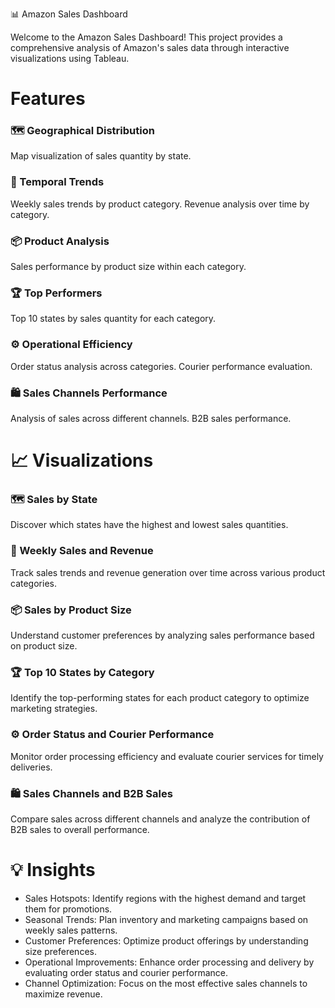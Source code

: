 📊 Amazon Sales Dashboard

Welcome to the Amazon Sales Dashboard! This project provides a comprehensive analysis of Amazon's sales data through interactive visualizations using Tableau.

# Features

### 🗺 Geographical Distribution
Map visualization of sales quantity by state.

### 📅 Temporal Trends
Weekly sales trends by product category.
Revenue analysis over time by category.

### 📦 Product Analysis
Sales performance by product size within each category.

### 🏆 Top Performers
Top 10 states by sales quantity for each category.

### ⚙️ Operational Efficiency
Order status analysis across categories.
Courier performance evaluation.

### 🛍 Sales Channels Performance
Analysis of sales across different channels.
B2B sales performance.

# 📈 Visualizations

### 🗺 Sales by State
Discover which states have the highest and lowest sales quantities.

### 📅 Weekly Sales and Revenue
Track sales trends and revenue generation over time across various product categories.

### 📦 Sales by Product Size
Understand customer preferences by analyzing sales performance based on product size.

### 🏆 Top 10 States by Category
Identify the top-performing states for each product category to optimize marketing strategies.

### ⚙️ Order Status and Courier Performance
Monitor order processing efficiency and evaluate courier services for timely deliveries.

### 🛍 Sales Channels and B2B Sales
Compare sales across different channels and analyze the contribution of B2B sales to overall performance.

# 💡 Insights

- Sales Hotspots: Identify regions with the highest demand and target them for promotions.
- Seasonal Trends: Plan inventory and marketing campaigns based on weekly sales patterns.
- Customer Preferences: Optimize product offerings by understanding size preferences.
- Operational Improvements: Enhance order processing and delivery by evaluating order status and courier performance.
- Channel Optimization: Focus on the most effective sales channels to maximize revenue.
